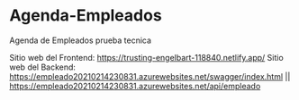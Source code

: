 # Agenda-Empleados
Agenda de Empleados prueba tecnica

Sitio web del Frontend: https://trusting-engelbart-118840.netlify.app/
Sitio web del Backend: https://empleado20210214230831.azurewebsites.net/swagger/index.html || https://empleado20210214230831.azurewebsites.net/api/empleado
